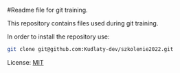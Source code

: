 #Readme file for git training.

This repository contains files used during git training.

In order to install the repository use:

```bash
git clone git@github.com:Kudlaty-dev/szkolenie2022.git
```

License: [MIT](https://choosealicense.com/licenses/mit/)

